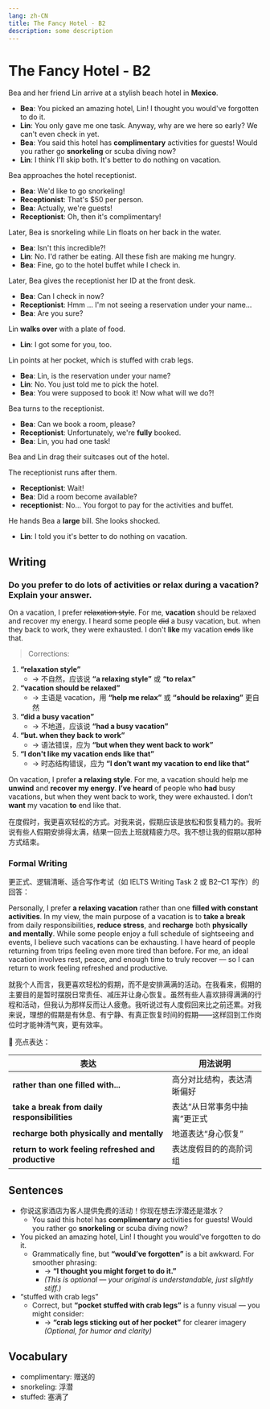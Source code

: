 ```yaml
---
lang: zh-CN
title: The Fancy Hotel - B2
description: some description
---
```


# The Fancy Hotel - B2

Bea and her friend Lin arrive at a stylish beach hotel in **Mexico**.

- **Bea**: You picked an amazing hotel, Lin! I thought you would've forgotten to do it.
- **Lin**: You only gave me one task. Anyway, why are we here so early? We can't even check in yet.
- **Bea**: You said this hotel has **complimentary** activities for guests! Would you rather go **snorkeling** or scuba diving now?
- **Lin**: I think I'll skip both. It's better to do nothing on vacation.

Bea approaches the hotel receptionist.

- **Bea**: We'd like to go snorkeling!
- **Receptionist**: That's $50 per person.
- **Bea**: Actually, we're guests!
- **Receptionist**: Oh, then it's complimentary!

Later, Bea is snorkeling while Lin floats on her back in the water.

- **Bea**: Isn't this incredible?!
- **Lin**: No. I'd rather be eating. All these fish are making me hungry.
- **Bea**: Fine, go to the hotel buffet while I check in.

Later, Bea gives the receptionist her ID at the front desk.

- **Bea**: Can I check in now?
- **Receptionist**: Hmm ... I'm not seeing a reservation under your name...
- **Bea**: Are you sure?

Lin **walks over** with a plate of food.

- **Lin**: I got some for you, too.

Lin points at her pocket, which is stuffed with crab legs.

- **Bea**: Lin, is the reservation under your name?
- **Lin**: No. You just told me to pick the hotel.
- **Bea**: You were supposed to book it! Now what will we do?!

Bea turns to the receptionist.

- **Bea**: Can we book a room, please?
- **Receptionist**: Unfortunately, we're **fully** booked.
- **Bea**: Lin, you had one task!

Bea and Lin drag their suitcases out of the hotel.

The receptionist runs after them.

- **Receptionist**: Wait!
- **Bea**: Did a room become available?
- **receptionist**: No... You forgot to pay for the activities and buffet.

He hands Bea a **large** bill. She looks shocked.

- **Lin**: I told you it's better to do nothing on vacation.

## Writing

### Do you prefer to do lots of activities or relax during a vacation? Explain your answer.

On a vacation, I prefer ~~relaxation style~~. For me, **vacation** should be relaxed and recover my energy. I heard some people ~~did~~ a busy vacation, but. when they back to work, they were exhausted. I don't **like** my vacation ~~ends~~ like that.

> Corrections:

1. **“relaxation style”**
   - → 不自然，应该说 **“a relaxing style”** 或 **“to relax”**
2. **“vacation should be relaxed”**
   - → 主语是 vacation，用 **“help me relax”** 或 **“should be relaxing”** 更自然
3. **“did a busy vacation”**
   - → 不地道，应该说 **“had a busy vacation”**
4. **“but. when they back to work”**
   - → 语法错误，应为 **“but when they went back to work”**
5. **“I don't like my vacation ends like that”**
   - → 时态结构错误，应为 **“I don’t want my vacation to end like that”**

On vacation, I prefer **a relaxing style**. For me, a vacation should help me **unwind** and **recover my energy**. **I’ve heard** of people who **had** busy vacations, but when they went back to work, they were exhausted. I don’t **want** my vacation **to** end like that.

在度假时，我更喜欢轻松的方式。对我来说，假期应该是放松和恢复精力的。我听说有些人假期安排得太满，结果一回去上班就精疲力尽。我不想让我的假期以那种方式结束。

### Formal Writing

更正式、逻辑清晰、适合写作考试（如 IELTS Writing Task 2 或 B2–C1 写作）的回答：

Personally, I prefer **a relaxing vacation** rather than one **filled with constant activities**. In my view, the main purpose of a vacation is to **take a break** from daily responsibilities, **reduce stress**, and **recharge** both **physically and mentally**. While some people enjoy a full schedule of sightseeing and events, I believe such vacations can be exhausting. I have heard of people returning from trips feeling even more tired than before. For me, an ideal vacation involves rest, peace, and enough time to truly recover — so I can return to work feeling refreshed and productive.

就我个人而言，我更喜欢轻松的假期，而不是安排满满的活动。在我看来，假期的主要目的是暂时摆脱日常责任、减压并让身心恢复。虽然有些人喜欢排得满满的行程和活动，但我认为那样反而让人疲惫。我听说过有人度假回来比之前还累。对我来说，理想的假期是有休息、有宁静、有真正恢复时间的假期——这样回到工作岗位时才能神清气爽，更有效率。

🌟 亮点表达：

| 表达                                                | 用法说明                     |
| --------------------------------------------------- | ---------------------------- |
| **rather than one filled with...**                  | 高分对比结构，表达清晰偏好   |
| **take a break from daily responsibilities**        | 表达“从日常事务中抽离”更正式 |
| **recharge both physically and mentally**           | 地道表达“身心恢复”           |
| **return to work feeling refreshed and productive** | 表达度假目的的高阶词组       |

## Sentences

- 你说这家酒店为客人提供免费的活动！你现在想去浮潜还是潜水？
  - You said this hotel has **complimentary** activities for guests! Would you rather go **snorkeling** or scuba diving now?
- You picked an amazing hotel, Lin! I thought you would've forgotten to do it.
  - Grammatically fine, but **“would’ve forgotten”** is a bit awkward. For smoother phrasing:
    - → **“I thought you might forget to do it.”**
    - _(This is optional — your original is understandable, just slightly stiff.)_
- “stuffed with crab legs”
  - Correct, but **“pocket stuffed with crab legs”** is a funny visual — you might consider:
    - → **“crab legs sticking out of her pocket”** for clearer imagery
      _(Optional, for humor and clarity)_

## Vocabulary

- complimentary: 赠送的
- snorkeling: 浮潜
- stuffed: 塞满了
